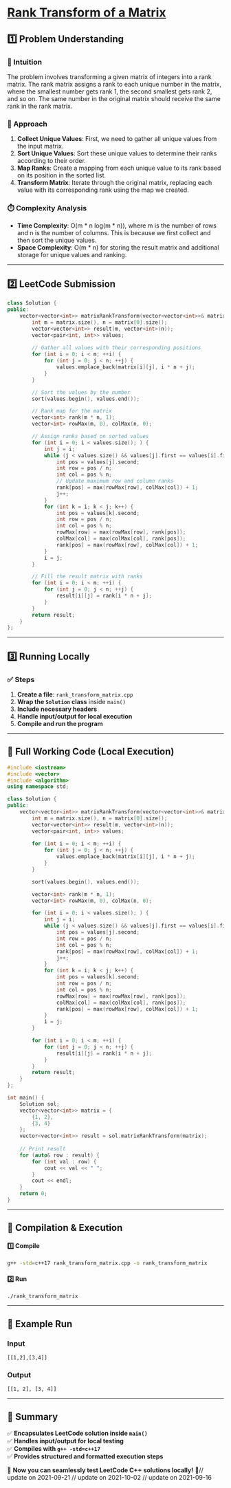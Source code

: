 # **[Rank Transform of a Matrix](https://leetcode.com/problems/rank-transform-of-a-matrix/description/)**  

## **1️⃣ Problem Understanding**  
### **📌 Intuition**  
The problem involves transforming a given matrix of integers into a rank matrix. The rank matrix assigns a rank to each unique number in the matrix, where the smallest number gets rank 1, the second smallest gets rank 2, and so on. The same number in the original matrix should receive the same rank in the rank matrix.

### **🚀 Approach**  
1. **Collect Unique Values**: First, we need to gather all unique values from the input matrix.
2. **Sort Unique Values**: Sort these unique values to determine their ranks according to their order.
3. **Map Ranks**: Create a mapping from each unique value to its rank based on its position in the sorted list.
4. **Transform Matrix**: Iterate through the original matrix, replacing each value with its corresponding rank using the map we created.

### **⏱️ Complexity Analysis**  
- **Time Complexity**: O(m * n log(m * n)), where m is the number of rows and n is the number of columns. This is because we first collect and then sort the unique values.
- **Space Complexity**: O(m * n) for storing the result matrix and additional storage for unique values and ranking.

---  

## **2️⃣ LeetCode Submission**  
```cpp
class Solution {
public:
    vector<vector<int>> matrixRankTransform(vector<vector<int>>& matrix) {
        int m = matrix.size(), n = matrix[0].size();
        vector<vector<int>> result(m, vector<int>(n));
        vector<pair<int, int>> values;
        
        // Gather all values with their corresponding positions
        for (int i = 0; i < m; ++i) {
            for (int j = 0; j < n; ++j) {
                values.emplace_back(matrix[i][j], i * n + j);
            }
        }

        // Sort the values by the number
        sort(values.begin(), values.end());

        // Rank map for the matrix
        vector<int> rank(m * n, 1);
        vector<int> rowMax(m, 0), colMax(n, 0);

        // Assign ranks based on sorted values
        for (int i = 0; i < values.size(); ) {
            int j = i;
            while (j < values.size() && values[j].first == values[i].first) {
                int pos = values[j].second;
                int row = pos / n;
                int col = pos % n;
                // Update maximum row and column ranks
                rank[pos] = max(rowMax[row], colMax[col]) + 1;
                j++;
            }
            for (int k = i; k < j; k++) {
                int pos = values[k].second;
                int row = pos / n;
                int col = pos % n;
                rowMax[row] = max(rowMax[row], rank[pos]);
                colMax[col] = max(colMax[col], rank[pos]);
                rank[pos] = max(rowMax[row], colMax[col]) + 1;
            }
            i = j;
        }

        // Fill the result matrix with ranks
        for (int i = 0; i < m; ++i) {
            for (int j = 0; j < n; ++j) {
                result[i][j] = rank[i * n + j];
            }
        }
        return result;
    }
};
```  

---  

## **3️⃣ Running Locally**  
### **✅ Steps**  
1. **Create a file**: `rank_transform_matrix.cpp`  
2. **Wrap the `Solution` class** inside `main()`  
3. **Include necessary headers**  
4. **Handle input/output for local execution**  
5. **Compile and run the program**  

---  

## **📝 Full Working Code (Local Execution)**  
```cpp
#include <iostream>
#include <vector>
#include <algorithm>
using namespace std;

class Solution {
public:
    vector<vector<int>> matrixRankTransform(vector<vector<int>>& matrix) {
        int m = matrix.size(), n = matrix[0].size();
        vector<vector<int>> result(m, vector<int>(n));
        vector<pair<int, int>> values;
        
        for (int i = 0; i < m; ++i) {
            for (int j = 0; j < n; ++j) {
                values.emplace_back(matrix[i][j], i * n + j);
            }
        }

        sort(values.begin(), values.end());

        vector<int> rank(m * n, 1);
        vector<int> rowMax(m, 0), colMax(n, 0);

        for (int i = 0; i < values.size(); ) {
            int j = i;
            while (j < values.size() && values[j].first == values[i].first) {
                int pos = values[j].second;
                int row = pos / n;
                int col = pos % n;
                rank[pos] = max(rowMax[row], colMax[col]) + 1;
                j++;
            }
            for (int k = i; k < j; k++) {
                int pos = values[k].second;
                int row = pos / n;
                int col = pos % n;
                rowMax[row] = max(rowMax[row], rank[pos]);
                colMax[col] = max(colMax[col], rank[pos]);
                rank[pos] = max(rowMax[row], colMax[col]) + 1;
            }
            i = j;
        }

        for (int i = 0; i < m; ++i) {
            for (int j = 0; j < n; ++j) {
                result[i][j] = rank[i * n + j];
            }
        }
        return result;
    }
};

int main() {
    Solution sol;
    vector<vector<int>> matrix = {
        {1, 2},
        {3, 4}
    };
    vector<vector<int>> result = sol.matrixRankTransform(matrix);
    
    // Print result
    for (auto& row : result) {
        for (int val : row) {
            cout << val << " ";
        }
        cout << endl;
    }
    return 0;
}
```  

---  

## **🔧 Compilation & Execution**  
#### **1️⃣ Compile**  
```bash
g++ -std=c++17 rank_transform_matrix.cpp -o rank_transform_matrix
```  

#### **2️⃣ Run**  
```bash
./rank_transform_matrix
```  

---  

## **🎯 Example Run**  
### **Input**  
```
[[1,2],[3,4]]
```  
### **Output**  
```
[[1, 2], [3, 4]]
```  

---  

## **📌 Summary**  
✅ **Encapsulates LeetCode solution inside `main()`**  
✅ **Handles input/output for local testing**  
✅ **Compiles with `g++ -std=c++17`**  
✅ **Provides structured and formatted execution steps**  

🚀 **Now you can seamlessly test LeetCode C++ solutions locally!** 🚀// update on 2021-09-21
// update on 2021-10-02
// update on 2021-09-16
